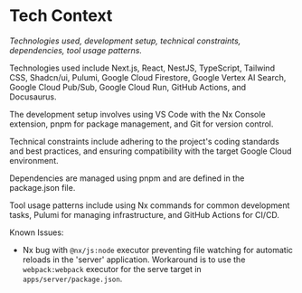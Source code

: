 # Tech Context

_Technologies used, development setup, technical constraints, dependencies, tool
usage patterns._

Technologies used include Next.js, React, NestJS, TypeScript, Tailwind CSS,
Shadcn/ui, Pulumi, Google Cloud Firestore, Google Vertex AI Search, Google Cloud
Pub/Sub, Google Cloud Run, GitHub Actions, and Docusaurus.

The development setup involves using VS Code with the Nx Console extension, pnpm
for package management, and Git for version control.

Technical constraints include adhering to the project's coding standards and
best practices, and ensuring compatibility with the target Google Cloud
environment.

Dependencies are managed using pnpm and are defined in the package.json file.

Tool usage patterns include using Nx commands for common development tasks,
Pulumi for managing infrastructure, and GitHub Actions for CI/CD.

Known Issues:

- Nx bug with `@nx/js:node` executor preventing file watching for automatic
  reloads in the 'server' application. Workaround is to use the
  `webpack:webpack` executor for the serve target in `apps/server/package.json`.
